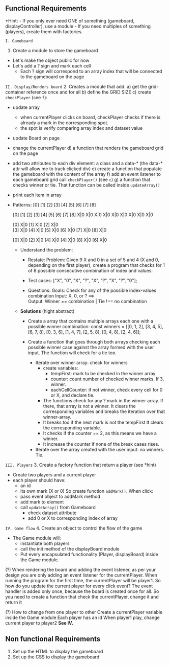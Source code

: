 ## Functional Requirements
*Hint: - If you only ever need ONE of something (gameboard, 
      displayController), use a module
       - If you need multiples of something (players),
      create them with factories.

`I. Gameboard`
1. Create a module to store the gameboard
- Let's make the object public for now 
- Let's add a ? sign and mark each cell
  - Each ? sign will correspond to an array index
  that will be connected to the gameboard on the page  


`II. Display/Renders board`
2. Creates a module that add:
a) get the grid-container reference once and for all
b) define the GRID SIZE
c) create `checkPlayer` (see `f`):
  - update array
      - when currentPlayer clicks on board, checkPlayer checks if there is 
        already a mark in the corresponding spot.
      - the spot is verify comparing array index and dataset value
  - update Board on page
  - change the currentPlayer
d) a function that renders the gameboard grid on the page
  - add two attributes to each div element: a class and a data-*
    (the data-* attr will allow me to track clicked div)
e) create a function that populate the gameboard with the
content of the array
f) add an event listener to each gameboard grid call `checkPlayer()` (see `c`)
g) a function that checks winner or tie. That function can be called inside
`updateArray()`
  - print each item in array 
  - Patterns: 
    [0]  [1]  [2]
    [3]  [4]  [5]
    [6]  [7]  [8] 

     [0]  [1]  [2]      [3]  [4]  [5]       [6]  [7]  [8] 
     X|0  X|0  X|0      X|0  X|0  X|0       X|0  X|0  X|0

     [0] X|0        [1] X|0          [2] X|0             
     [3] X|0        [4] X|0          [5] X|0 
     [6] X|0        [7] X|0          [8] X|0

     [0] X|0                               [2]  X|0
        [4] X|0                         [4]  X|0
           [8] X|0                   [6]  X|0
     
     - Understand the problem:
       - Restate: Problem: Given 9 X and 0 in a set of 5 and 4 (X and 0, depending on the first player), create a program that checks for 1 of 8 
     possible consecutive combination of index and values:
       - Test cases:
               ["X", "0", "X", 
                 "?", "X", "?", 
                 "X", "?",  "0"];
 
       - Questions: 
          Goals: Check for any of the possible index-values combination
          Input: X, 0, or ?  ==>    
          Output: Winner == combination  | Tie !== no combination
     - **Solutions** (hight abstract)
         - Create a array that contains multiple arrays each one with
           a possible winner combination:
           const winners = 
                 [[0, 1, 2],
                 [3, 4, 5],
                 [6, 7, 8],
                 [0, 3, 6],
                 [1, 4, 7],
                 [2, 5, 8],
                 [0, 4, 8],
                 [2, 4, 6]];
            
          - Create a function that goes through both arrays 
            checking each possible winner case against the
            array formed with the user input. The function will
            check for a tie too.
            - Iterate over winner array: check for winners
              - create variables:
                - tempFirst: mark to be checked in the winner array
                - counter: count number of checked winner marks. If 3, winner.
                - eachCellCounter: if not winner, check every cell
                  for 0 or X, and declare tie.
              - The functions check for any ? mark in the winner array. If there, that array is not a winner. 
                It clears the corresponding variables and breaks the iteration over that winner-array.
              - It breaks too if the next mark is not the tempFirst
                It clears the corresponding variable.
              - It checks if the counter == 2, as this means we have a winner. 
              - It increase the counter if none of the break cases rises.
            - Iterate over the array created with the user input: no winners. Tie.

`III. Players`
3. Create a factory function that return a player (see *hint)
- Create two players and a current player
- each player should have:
  - an id
  - its own mark (X or 0)
So create function `addMark()`. When click:
  - pass event object to addMark method
  - add mark to element
  - call `updateArray()` from Gameboard
    - check dataset attribute
    - add 0 or X to corresponding index of array



`IV. Game flow`
4. Create an object to control the flow of the game
- The Game module will:
  - instantiate both players
  - call the init method of the displayBoard module
  - Put every encapsulated functionality (Player, 
  displayBoard) inside the Game module.



(?) When rendering the board and adding the 
event listener, as per your design you are only 
adding an event listener for the currentPlayer. When
running the program for the first time, the 
currentPlayer will be player1. So how do you
update the current player for every click event?
The event handler is added only once, because the 
board is created once for all.
So you need to create a function that check the 
currentPlayer, change it and return it

(?) How to change from one player to other
Create a currentPlayer variable inside the Game module
Each player has an id
When player1 play, change current player to player2
**See IV.**  




## Non functional Requirements
1. Set up the HTML to display the gameboard
2. Set up the CSS to display the gameboard
